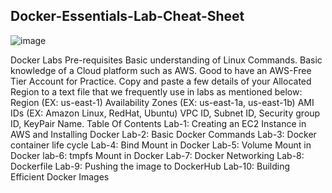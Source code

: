 ## Docker-Essentials-Lab-Cheat-Sheet
![image](https://github.com/AmitKumaDas/Docker-Essentials-Lab-Cheat-Sheet/assets/152639378/3fdd3e46-d2a8-4b4f-91d5-6b688799504e)

Docker Labs Pre-requisites
Basic understanding of Linux Commands.
Basic knowledge of a Cloud platform such as AWS.
Good to have an AWS-Free Tier Account for Practice.
Copy and paste a few details of your Allocated Region to a text file that we frequently use in labs as mentioned below:
Region (EX: us-east-1)
Availability Zones (EX: us-east-1a, us-east-1b)
AMI IDs (EX: Amazon Linux, RedHat, Ubuntu)
VPC ID, Subnet ID, Security group ID, KeyPair Name.
Table Of Contents
Lab-1: Creating an EC2 Instance in AWS and Installing Docker
Lab-2: Basic Docker Commands
Lab-3: Docker container life cycle
Lab-4: Bind Mount in Docker
Lab-5: Volume Mount in Docker
lab-6: tmpfs Mount in Docker
Lab-7: Docker Networking
Lab-8: Dockerfile
Lab-9: Pushing the image to DockerHub
Lab-10: Building Efficient Docker Images
